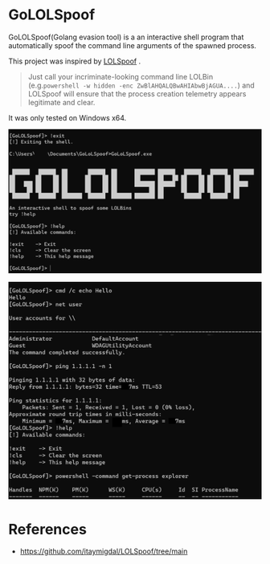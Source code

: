 
# GoLOLSpoof

GoLOLSpoof(Golang evasion tool) is a an interactive shell program that automatically spoof the command line arguments of the spawned process.

This project was inspired by [LOLSpoof](https://github.com/itaymigdal/LOLSpoof/tree/main) .
> Just call your incriminate-looking command line LOLBin (e.g.`powershell -w hidden -enc ZwBlAHQALQBwAHIAbwBjAGUA....`) and LOLSpoof will ensure that the process creation telemetry appears legitimate and clear.


It was only tested on Windows x64.

![test1.png](test1.png)

![test2.png](test2.png)

# References

- https://github.com/itaymigdal/LOLSpoof/tree/main